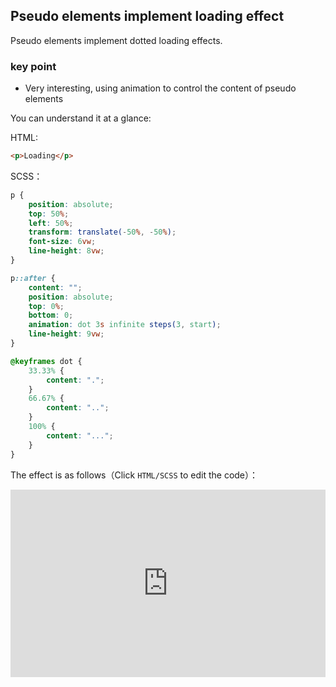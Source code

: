 ## Pseudo elements implement loading effect

Pseudo elements implement dotted loading effects.

### key point

+ Very interesting, using animation to control the content of pseudo elements

You can understand it at a glance:

HTML:
```html
<p>Loading</p>
```

SCSS：
```scss
p {
    position: absolute;
    top: 50%;
    left: 50%;
    transform: translate(-50%, -50%);  
    font-size: 6vw;
    line-height: 8vw;
}

p::after {
    content: "";
    position: absolute;
    top: 0%;
    bottom: 0;
    animation: dot 3s infinite steps(3, start);
    line-height: 9vw;
}

@keyframes dot {
    33.33% {
        content: ".";
    }
    66.67% {
        content: "..";
    }
    100% {
        content: "...";
    }
}
```
The effect is as follows（Click `HTML/SCSS` to edit the code）：

<iframe height="300" style="width: 100%;" scrolling="no" title="CSS implements loading effect" src="https://codepen.io/Chokcoco/embed/yrJpQG?height=300&theme-id=default&default-tab=css,result" frameborder="no" allowtransparency="true" allowfullscreen="true">
  See the Pen <a href='https://codepen.io/Chokcoco/pen/yrJpQG'>CSS implements loading effect</a> by Chokcoco
  (<a href='https://codepen.io/Chokcoco'>@Chokcoco</a>) on <a href='https://codepen.io'>CodePen</a>.
</iframe>